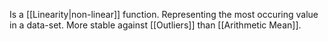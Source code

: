 Is a [[Linearity|non-linear]] function. Representing the most occuring value in a data-set. More stable against [[Outliers]] than [[Arithmetic Mean]].
